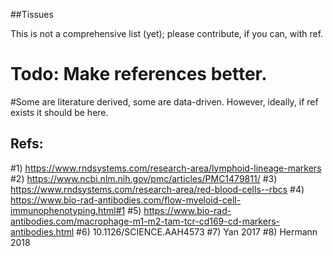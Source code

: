 ##Tissues 

This is not a comprehensive list (yet); please contribute, if you can, with ref.

  # Todo: Make references better.
  
  
  #Some are literature derived, some are data-driven. However, ideally, if ref exists it should be here.

  ## Refs:
  #1) https://www.rndsystems.com/research-area/lymphoid-lineage-markers
  #2) https://www.ncbi.nlm.nih.gov/pmc/articles/PMC1479811/
  #3) https://www.rndsystems.com/research-area/red-blood-cells--rbcs
  #4) https://www.bio-rad-antibodies.com/flow-myeloid-cell-immunophenotyping.html#1
  #5) https://www.bio-rad-antibodies.com/macrophage-m1-m2-tam-tcr-cd169-cd-markers-antibodies.html
  #6) 10.1126/SCIENCE.AAH4573
  #7) Yan 2017
  #8) Hermann 2018
